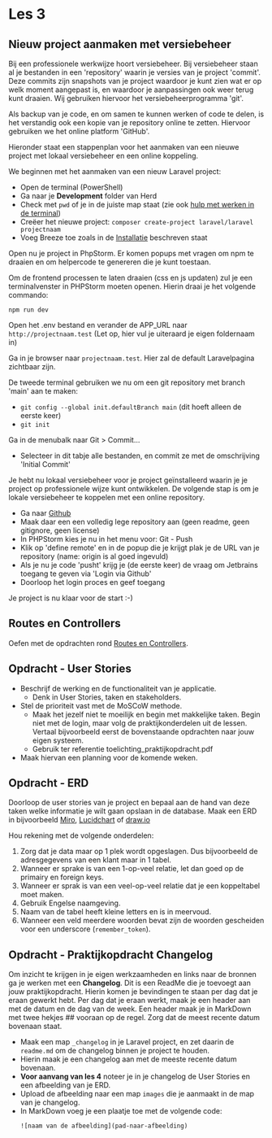 # Les 3

## Nieuw project aanmaken met versiebeheer

Bij een professionele werkwijze hoort versiebeheer. Bij versiebeheer staan al je bestanden in een 'repository' waarin je versies van je project 'commit'. Deze commits zijn snapshots van je project waardoor je kunt zien wat er op welk moment aangepast is, en waardoor je aanpassingen ook weer terug kunt draaien. Wij gebruiken hiervoor het versiebeheerprogramma 'git'.

Als backup van je code, en om samen te kunnen werken of code te delen, is het verstandig ook een kopie van je repository online te zetten. Hiervoor gebruiken we het online platform 'GitHub'.

Hieronder staat een stappenplan voor het aanmaken van een nieuwe project met lokaal versiebeheer en een online koppeling.

We beginnen met het aanmaken van een nieuw Laravel project:

* Open de terminal (PowerShell)
* Ga naar je **Development** folder van Herd
* Check met `pwd` of je in de juiste map staat (zie ook [hulp met werken in de terminal](https://gist.github.com/bradtraversy/cc180de0edee05075a6139e42d5f28ce))
* Creëer het nieuwe project: `composer create-project laravel/laravel projectnaam`
* Voeg Breeze toe zoals in de [Installatie](../instructie/installatie.md#breeze-toevoegen) beschreven staat

Open nu je project in PhpStorm. Er komen popups met vragen om npm te draaien en om helpercode te genereren die je kunt toestaan.

Om de frontend processen te laten draaien (css en js updaten) zul je een terminalvenster in PHPStorm moeten openen. Hierin draai je het volgende commando: 
```
npm run dev
```

Open het .env bestand en verander de APP_URL naar `http://projectnaam.test` (Let op, hier vul je uiteraard je eigen foldernaam in)

Ga in je browser naar `projectnaam.test`. Hier zal de default Laravelpagina zichtbaar zijn.

De tweede terminal gebruiken we nu om een git repository met branch 'main' aan te maken:
* `git config --global init.defaultBranch main` (dit hoeft alleen de eerste keer)
* `git init`

Ga in de menubalk naar Git > Commit...
* Selecteer in dit tabje alle bestanden, en commit ze met de omschrijving 'Initial Commit'

Je hebt nu lokaal versiebeheer voor je project geïnstalleerd waarin je je project op professionele wijze kunt ontwikkelen. De volgende stap is om je lokale versiebeheer te koppelen met een online repository.
* Ga naar [Github](https://github.com)
* Maak daar een een volledig lege repository aan (geen readme, geen gitignore, geen license)
* In PHPStorm kies je nu in het menu voor: Git - Push
* Klik op 'define remote' en in de popup die je krijgt plak je de URL van je repository (name: origin is al goed ingevuld)
* Als je nu je code 'pusht' krijg je (de eerste keer) de vraag om Jetbrains toegang te geven via 'Login via Github'
* Doorloop het login proces en geef toegang

Je project is nu klaar voor de start :-)

## Routes en Controllers

Oefen met de opdrachten rond [Routes en Controllers](./route.md).

## Opdracht - User Stories

- Beschrijf de werking en de functionaliteit van je applicatie. 
  - Denk in User Stories, taken en stakeholders.
- Stel de prioriteit vast met de MoSCoW methode. 
  - Maak het jezelf niet te moeilijk en begin met makkelijke taken. Begin niet met de login, maar volg de praktijkonderdelen uit de lessen. Vertaal bijvoorbeeld eerst de bovenstaande opdrachten naar jouw eigen systeem.
  - Gebruik ter referentie toelichting_praktijkopdracht.pdf
- Maak hiervan een planning voor de komende weken.

## Opdracht - ERD

Doorloop de user stories van je project en bepaal aan de hand van deze taken welke informatie je wilt gaan opslaan in de database. 
Maak een ERD in bijvoorbeeld [Miro](https://miro.com/nl/), [Lucidchart](https://www.lucidchart.com/pages/landing) of [draw.io](https://www.drawio.com/)

Hou rekening met de volgende onderdelen: 
1. Zorg dat je data maar op 1 plek wordt opgeslagen. Dus bijvoorbeeld de adresgegevens van een klant maar in 1 tabel.
2. Wanneer er sprake is van een 1-op-veel relatie, let dan goed op de primairy en foreign keys.
3. Wanneer er sprak is van een veel-op-veel relatie dat je een koppeltabel moet maken. 
4. Gebruik Engelse naamgeving.
5. Naam van de tabel heeft kleine letters en is in meervoud.
6. Wanneer een veld meerdere woorden bevat zijn de woorden gescheiden voor een underscore (`remember_token`).

## Opdracht - Praktijkopdracht Changelog

Om inzicht te krijgen in je eigen werkzaamheden en links naar de bronnen ga je werken met een **Changelog**. Dit is een ReadMe die je toevoegt aan jouw praktijkopdracht. Hierin komen je bevindingen te staan per dag dat je eraan gewerkt hebt. Per dag dat je eraan werkt, maak je een header aan met de datum en de dag van de week. Een header maak je in MarkDown met twee hekjes ## vooraan op de regel. Zorg dat de meest recente datum bovenaan staat.

- Maak een map `_changelog` in je Laravel project, en zet daarin de `readme.md` om de changelog binnen je project te houden.
- Hierin maak je een changelog aan met de meeste recente datum bovenaan.
- **Voor aanvang van les 4** noteer je in je changelog de User Stories en een afbeelding van je ERD. 
- Upload de afbeelding naar een map `images` die je aanmaakt in de map van je changelog.
- In MarkDown voeg je een plaatje toe met de volgende code:
  ```
  ![naam van de afbeelding](pad-naar-afbeelding)
  ``` 
